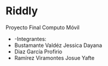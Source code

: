 # Riddly
Proyecto Final 
Computo Móvil

- -Integrantes:
- Bustamante Valdéz Jessica Dayana
- Diaz García Profirio
- Ramírez Viramontes Josue Yafte
